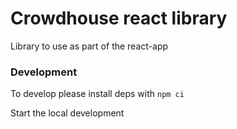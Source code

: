 # Crowdhouse react library

Library to use as part of the react-app


### Development
To develop please install deps with
`npm ci`

Start the local development





